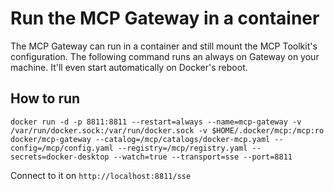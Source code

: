 # Run the MCP Gateway in a container

The MCP Gateway can run in a container and still mount the MCP Toolkit's configuration.
The following command runs an always on Gateway on your machine. It'll even start
automatically on Docker's reboot.

## How to run

```console
docker run -d -p 8811:8811 --restart=always --name=mcp-gateway -v /var/run/docker.sock:/var/run/docker.sock -v $HOME/.docker/mcp:/mcp:ro docker/mcp-gateway --catalog=/mcp/catalogs/docker-mcp.yaml --config=/mcp/config.yaml --registry=/mcp/registry.yaml --secrets=docker-desktop --watch=true --transport=sse --port=8811
```

Connect to it on `http://localhost:8811/sse`